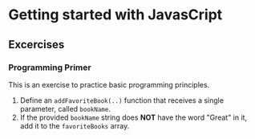 # Getting started with JavasCript

## Excercises

### Programming Primer

This is an exercise to practice basic programming principles.

1. Define an `addFavoriteBook(..)` function that receives a single parameter, called `bookName`.
2. If the provided `bookName` string does **NOT** have the word "Great" in it, add it to the `favoriteBooks` array.